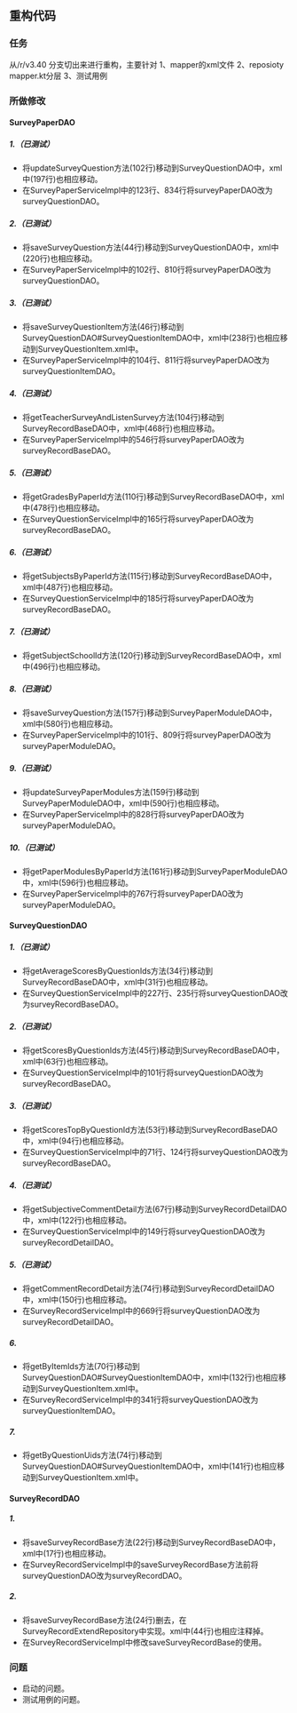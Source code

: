 ## 重构代码

### 任务

从/r/v3.40 分支切出来进行重构，主要针对
1、mapper的xml文件
2、reposioty mapper.kt分层
3、测试用例

### 所做修改

#### SurveyPaperDAO

##### 1.（已测试）

* 将updateSurveyQuestion方法(102行)移动到SurveyQuestionDAO中，xml中(197行)也相应移动。
* 在SurveyPaperServiceImpl中的123行、834行将surveyPaperDAO改为surveyQuestionDAO。

##### 2.（已测试）

* 将saveSurveyQuestion方法(44行)移动到SurveyQuestionDAO中，xml中(220行)也相应移动。
* 在SurveyPaperServiceImpl中的102行、810行将surveyPaperDAO改为surveyQuestionDAO。

##### 3.（已测试）

* 将saveSurveyQuestionItem方法(46行)移动到SurveyQuestionDAO#SurveyQuestionItemDAO中，xml中(238行)也相应移动到SurveyQuestionItem.xml中。
* 在SurveyPaperServiceImpl中的104行、811行将surveyPaperDAO改为surveyQuestionItemDAO。

##### 4.（已测试）

* 将getTeacherSurveyAndListenSurvey方法(104行)移动到SurveyRecordBaseDAO中，xml中(468行)也相应移动。
* 在SurveyPaperServiceImpl中的546行将surveyPaperDAO改为surveyRecordBaseDAO。

##### 5.（已测试）

* 将getGradesByPaperId方法(110行)移动到SurveyRecordBaseDAO中，xml中(478行)也相应移动。
* 在SurveyQuestionServiceImpl中的165行将surveyPaperDAO改为surveyRecordBaseDAO。

##### 6.（已测试）

* 将getSubjectsByPaperId方法(115行)移动到SurveyRecordBaseDAO中，xml中(487行)也相应移动。
* 在SurveyQuestionServiceImpl中的185行将surveyPaperDAO改为surveyRecordBaseDAO。

##### 7.（已测试）

* 将getSubjectSchoolId方法(120行)移动到SurveyRecordBaseDAO中，xml中(496行)也相应移动。

##### 8.（已测试）

* 将saveSurveyQuestion方法(157行)移动到SurveyPaperModuleDAO中，xml中(580行)也相应移动。
* 在SurveyPaperServiceImpl中的101行、809行将surveyPaperDAO改为surveyPaperModuleDAO。

##### 9.（已测试）

* 将updateSurveyPaperModules方法(159行)移动到SurveyPaperModuleDAO中，xml中(590行)也相应移动。
* 在SurveyPaperServiceImpl中的828行将surveyPaperDAO改为surveyPaperModuleDAO。

##### 10.（已测试）

* 将getPaperModulesByPaperId方法(161行)移动到SurveyPaperModuleDAO中，xml中(596行)也相应移动。
* 在SurveyPaperServiceImpl中的767行将surveyPaperDAO改为surveyPaperModuleDAO。

#### SurveyQuestionDAO

##### 1.（已测试）

* 将getAverageScoresByQuestionIds方法(34行)移动到SurveyRecordBaseDAO中，xml中(31行)也相应移动。
* 在SurveyQuestionServiceImpl中的227行、235行将surveyQuestionDAO改为surveyRecordBaseDAO。

##### 2.（已测试）

* 将getScoresByQuestionIds方法(45行)移动到SurveyRecordBaseDAO中，xml中(63行)也相应移动。
* 在SurveyQuestionServiceImpl中的101行将surveyQuestionDAO改为surveyRecordBaseDAO。

##### 3.（已测试）

* 将getScoresTopByQuestionId方法(53行)移动到SurveyRecordBaseDAO中，xml中(94行)也相应移动。
* 在SurveyQuestionServiceImpl中的71行、124行将surveyQuestionDAO改为surveyRecordBaseDAO。

##### 4.（已测试）

* 将getSubjectiveCommentDetail方法(67行)移动到SurveyRecordDetailDAO中，xml中(122行)也相应移动。
* 在SurveyQuestionServiceImpl中的149行将surveyQuestionDAO改为surveyRecordDetailDAO。

##### 5.（已测试）

* 将getCommentRecordDetail方法(74行)移动到SurveyRecordDetailDAO中，xml中(150行)也相应移动。
* 在SurveyRecordServiceImpl中的669行将surveyQuestionDAO改为surveyRecordDetailDAO。

##### 6.

* 将getByItemIds方法(70行)移动到SurveyQuestionDAO#SurveyQuestionItemDAO中，xml中(132行)也相应移动到SurveyQuestionItem.xml中。
* 在SurveyRecordServiceImpl中的341行将surveyQuestionDAO改为surveyQuestionItemDAO。

##### 7.

* 将getByQuestionUids方法(74行)移动到SurveyQuestionDAO#SurveyQuestionItemDAO中，xml中(141行)也相应移动到SurveyQuestionItem.xml中。

#### SurveyRecordDAO

##### 1.

* 将saveSurveyRecordBase方法(22行)移动到SurveyRecordBaseDAO中，xml中(17行)也相应移动。
* 在SurveyRecordServiceImpl中的saveSurveyRecordBase方法前将surveyQuestionDAO改为surveyRecordDAO。

##### 2.

* 将saveSurveyRecordBase方法(24行)删去，在SurveyRecordExtendRepository中实现。xml中(44行)也相应注释掉。
* 在SurveyRecordServiceImpl中修改saveSurveyRecordBase的使用。







### 问题

* 启动的问题。
* 测试用例的问题。